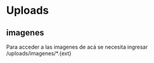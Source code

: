  # Uploads

## imagenes

Para acceder a las imagenes de acá se necesita ingresar /uploads/imagenes/*.{ext}

 